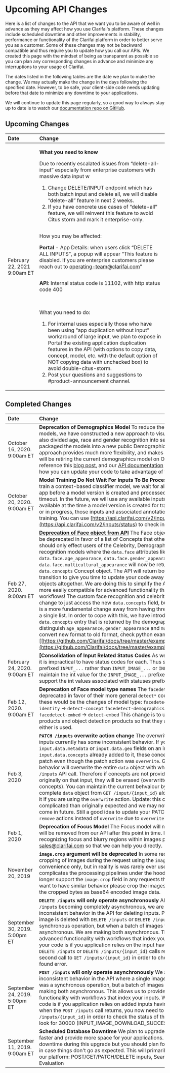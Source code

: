 # Upcoming API Changes

Here is a list of changes to the API that we want you to be aware of well in advance as they may affect how you use Clarifai's platform. These changes include scheduled downtime and other improvements in stability, performance or functionality of the Clarifai platform in order to better serve you as a customer. Some of these changes may not be backward compatible and thus require you to update how you call our APIs. We created this page with the mindset of being as transparent as possible so you can plan any corresponding changes in advance and minimize any interruptions to your usage of Clarifai.

The dates listed in the following tables are the date we plan to make the change. We may actually make the change in the days following the specified date. However, to be safe, your client-side code needs updating before that date to minimize any downtime to your applications.

We will continue to update this page regularly, so a good way to always stay up to date is to watch our [documentation repo on GitHub](https://github.com/Clarifai/docs).

## Upcoming Changes

<table>
  <thead>
    <tr>
      <th style="text-align:left">Date</th>
      <th style="text-align:left">Change</th>
    </tr>
  </thead>
  <tbody>
    <tr>
      <td style="text-align:left">February 22, 2021 9:00am ET</td>
      <td style="text-align:left">
        <p><b>What you need to know<br /></b>
        </p>
        <p>Due to recently escalated issues from &#x201C;delete-all-input&#x201D;
          especially from enterprise customers with massive data input w</p>
        <p></p>
        <ol>
          <li>Change DELETE/INPUT endpoint which has both batch input and delete all,
            we will disable &#x201C;delete-all&#x201D; feature in next 2 weeks.</li>
          <li>If you have concrete use cases of &#x201C;delete-all&#x201D; feature,
            we will reinvent this feature to avoid Citus storm and mark it enterprise-only.</li>
        </ol>
        <p>
          <img src="https://lh6.googleusercontent.com/I-_tH1j1hGgFgt275CRiNaJPdACQjLpNd-tV4tKFsJ6ENGcVKqzNeaR3rGy0qo2GJYuNMbdNp_TyW6Dx03OzcLvWSsOHf_VyrIBPBs3ORWfK5H_oNLenPL-pweAxShYc0mrPYq7m"
          alt/>
        </p>
        <p></p>
        <p>How you may be affected:
          <br />
        </p>
        <p><b>Portal</b> - App Details: when users click &#x201C;DELETE ALL INPUTS&#x201D;,
          a popup will appear &#x201C;This feature is disabled. If you are enterprise
          customers please reach out to <a href="mailto:operating-team@clarifai.com">operating-team@clarifai.com</a>&#x201D;</p>
        <p></p>
        <p>
          <img src="https://lh3.googleusercontent.com/rexpSC6p0kSFJgcx_2c6k3Km7rjUb4_ff4fNYfG-AiaFwxJvyZtC9oDEzA0AQFUvIe89PMBw3p8KvEgC6UmIxKMmNE7KigXJupeo8Q29rQYN7hXNqSIe1t6t-2gHUDdR4ilZP1W6"
          alt/>
        </p>
        <p></p>
        <p><b>API</b>: Internal status code is 11102, with http status code 400</p>
        <p>
          <br />
          <img src="https://lh6.googleusercontent.com/5BeFOphU8WJqZxC-esRxHP_NO8GARR8H1X9VrX4sUpJNRDt9QrtGA0B2QlNQMVVvNb2VIR7GpCtTaNGxif-Hu4_uP2uDeUL7vYVLA_BYkzNNgAWjSn9eQBKQTab0bSgxicegvGML"
          alt/>
        </p>
        <p></p>
        <p>What you need to do:
          <br />
        </p>
        <ol>
          <li>For internal uses especially those who have been using &#x201C;app duplication
            without input&#x201D; workaround of large input, we plan to expose in Portal
            the existing application duplication features in the API (with options
            to copy data, concept, model, etc. with the default option of NOT copying
            data with unchecked box) to avoid double-citus-storm.</li>
          <li>Post your questions and suggestions to #product-announcement channel.</li>
        </ol>
      </td>
    </tr>
  </tbody>
</table>

## Completed Changes

| Date | Change |
| :--- | :--- |
| October 16, 2020. 9:00am ET | **Deprecation of Demographics Model**  To reduce the risk of race bias in our own models, we have constructed a new approach to visual recognition of race. We've also divided age, race and gender recognition into separate models, and then packaged the models into a new public Demographics Workflow. This new approach provides much more flexibility, and makes outputs easier to parse. We will be retiring the current demographics model on October 16th, 2020. Please reference this [blog post](https://www.clarifai.com/blog/new-demographics-workflow), and our [API documentation](https://docs.clarifai.com/api-guide/api-overview) for more information about how you can update your code to take advantage of the new workflow. |
| October 20, 2020. 9:00am ET | **Model Training Do Not Wait For Inputs To Be Processed**  Currently, when we train a context-based classifier model, we wait for all inputs to be added to your app before a model version is created and processed, with a 1 hour training timeout. In the future, we will use any available inputs and annotations that are available at the time a model version is created for training. If the input is pending or in progress, those inputs and associated annotations will not be used for training. You can use [https://api.clarifai.com/v2/inputs/status](https://api.clarifai.com/v2/inputs/status) to check input counts for each status. |
| Feb 27, 2020. 9:00am ET | [**Deprecation of Face object from API**](upcoming-api-changes.md#deprecation-face-from-api)  The Face object in our API responses will be deprecated in favor of a list of Concepts that other model types return. This should only effect users of the Celebrity, Demographics, or custom face recognition models where the `data.face` attributes like `data.face.identity`, `data.face.age_appearance`, `data.face.gender_appearance`, and `data.face.multicultural_appearance` will now be returned in the list of `data.concepts` Concept object. The API will return both for a while during the transition to give you time to update your code away from using the `data.face` objects altogether. We are doing this to simplify the API interface and make it more easily compatible for advanced functionality that is coming soon in workflows! The custom face recognition and celebrity models are a simple change to just access the new `data.concepts` field, but the demographics model is a more fundamental change away from having three distinct lists of concept to a single list. In order to cope with this, we have introduced a `vocab_id` field in each `data.concepts` entry that is returned by the demographics model so that you can distinguish `age_appearance`, `gender_appearance` and `multicultural_appearance`.To convert new format to old format, check python example \[here\]\[[https://github.com/Clarifai/docs/tree/master/examples/deprecate\_face\_object](https://github.com/Clarifai/docs/tree/master/examples/deprecate_face_object)\]. |
| February 24, 2020. 9:00am ET | **\[Consolidation of Input Related Status Codes**   As we support more media types, it is impractical to have status codes for each. Thus status codes will now be prefixed `INPUT_...` rather than `INPUT_IMAGE_...` or `INPUT_VIDEO_...`. We will maintain the int value for the `INPUT_IMAGE_...` prefixed statuses, but no longer support the int values associated with statuses prefixed `INPUT_VIDEO...`. |
| Feb 12, 2020. 9:00am ET | **Deprecation of Face model type names**  The `facedetect*` model types will be deprecated in favor of their more general `detect*` counterparts. For example these would be the changes of model type: `facedetect` -&gt; `detect` `facedetect-identity` -&gt; `detect-concept` `facedetect-demographics` -&gt; `detect-concept` `facedetect-embed` -&gt; `detect-embed` This change is to unify the APIs around face products and object detection products so that they are compatible everywhere either is used. |
| Feb 3, 2020 | **`PATCH /inputs` overwrite action change**  The overwrite action when patching inputs currently has some inconsistent behavior. If you patch `input.data.metadata` or `input.data.geo` fields on an input that has `input.data.concepts` already added to it, these concepts will remain after the patch even though the patch action was `overwrite`.  Going forward, the overwrite behavior will overwrite the entire `data` object with what is included in the `PATCH /inputs` API call. Therefore if concepts are not provided in the patch call, but were originally on that input, they will be erased \(overwritten with an empty list of concepts\). You can maintain the current behvaiour by always sending back the complete `data` object from `GET /input/{input_id}` along with any modification to it if you are using the `overwrite` action.   Update: this change has become more complicated than originally expected and we may not undergo it after all, more to come in future. Still a good idea to update your PATCH calls to use the `merge` or `remove` actions instead of `overwrite` due to `overwrite`'s inconsistency. |
| Feb 1, 2020 | **Deprecation of Focus Model**  The Focus model will no longer be supported and will be removed from our API after this point in time. If you have requests for recognizing focus and blurry regions within images please contact sales@clarifai.com so that we can help you directly. |
| November 20, 2019 | **`image.crop` argument will be deprecated**  In some requests we used to allow cropping of images during the request using the `image.crop` field. This was for convenience only, but in reality is was rarely ever used and significantly complicates the processing pipelines under the hood. Therefore, we will no longer support the `image.crop` field in any requests that used to accept it.   If you want to have similar behavior please crop the images on the client side and send the cropped bytes as base64 encoded image data. |
| September 30, 2019. 5:00pm ET | **`DELETE /inputs` will only operate asynchronously**  Along the same lines as `POST /inputs` becoming completely asynchronous, we are cleaning up some inconsistent behavior in the API for deleting inputs. Previously, when a single image is deleted with `DELETE /inputs` or `DELETE /inputs/{input_id}` it was a synchronous operation, but when a batch of images were deleted it was asynchronous. We are making both asynchronous. This allows us to provide more advanced functionality with workflows that index your inputs.  What this means for your code is if you application relies on the input having been deleted when the `DELETE /inputs` or `DELETE /inputs/{input_id}` calls return, you now need to add a second call to `GET /inputs/{input_id}` in order to check that it fails with a not found error. |
| September 24, 2019. 5:00pm ET | **`POST /inputs` will only operate asynchronously**  We are cleaning up some inconsistent behavior in the API where a single image added with `POST /inputs` was a synchronous operation, but a batch of images was asynchronous. We are making both asynchronous. This allows us to provide more advanced functionality with workflows that index your inputs.  What this means for your code is if you application relies on added inputs having already been indexed when the `POST /inputs` call returns, you now need to add a second call to `GET /inputs/{input_id}` in order to check the status of the input you just added to look for 30000 \(INPUT\_IMAGE\_DOWNLOAD\_SUCCESS\) status code. |
| September 11, 2019. 9:00am ET | **Scheduled Database Downtime**  We plan to upgrade our database to make it faster and provide more space for your applications. We expect a few minutes of downtime during this upgrade but you should plan for up to an hour of downtime in case things don't go as expected. This will primarily affect the following uses of our platform: POST/GET/PATCH/DELETE inputs, Search, Custom Training, Model Evaluation |

